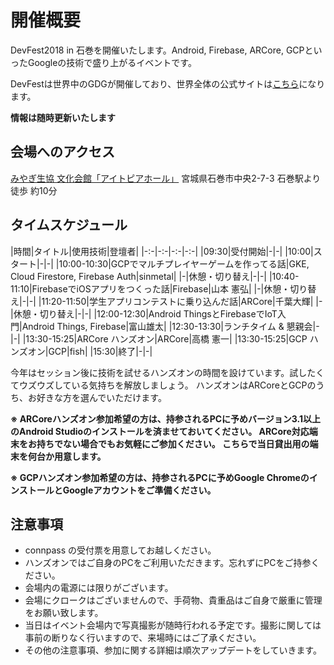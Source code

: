 # 開催概要
DevFest2018 in 石巻を開催いたします。Android, Firebase, ARCore, GCPといったGoogleの技術で盛り上がるイベントです。

DevFestは世界中のGDGが開催しており、世界全体の公式サイトは[こちら](https://devfest.withgoogle.com)になります。

**情報は随時更新いたします**

## 会場へのアクセス

[みやぎ生協 文化会館「アイトピアホール」](http://www.miyagi.coop/member/kanshokai/shisetsu_aitopia/)
宮城県石巻市中央2-7-3
石巻駅より徒歩 約10分

## タイムスケジュール

|時間|タイトル|使用技術|登壇者|
|-:-|-:-|-:-|-:-|
|09:30|受付開始|-|-|
|10:00|スタート|-|-|
|10:00-10:30|GCPでマルチプレイヤーゲームを作ってる話|GKE, Cloud Firestore, Firebase Auth|sinmetal|
|-|休憩・切り替え|-|-|
|10:40-11:10|FirebaseでiOSアプリをつくった話|Firebase|山本 憲弘|
|-|休憩・切り替え|-|-|
|11:20-11:50|学生アプリコンテストに乗り込んだ話|ARCore|千葉大輝|
|-|休憩・切り替え|-|-|
|12:00-12:30|Android ThingsとFirebaseでIoT入門|Android Things, Firebase|富山雄太|
|12:30-13:30|ランチタイム & 懇親会|-|-|
|13:30-15:25|ARCore ハンズオン|ARCore|高橋 憲一|
|13:30-15:25|GCP ハンズオン|GCP|fish|
|15:30|終了|-|-|

今年はセッション後に技術を試せるハンズオンの時間を設けています。試したくてウズウズしている気持ちを解放しましょう。
ハンズオンはARCoreとGCPのうち、お好きな方を選んでいただけます。

**※ ARCoreハンズオン参加希望の方は、持参されるPCに予めバージョン3.1以上のAndroid Studioのインストールを済ませておいてください。
ARCore対応端末をお持ちでない場合でもお気軽にご参加ください。
こちらで当日貸出用の端末を何台か用意します。**

**※ GCPハンズオン参加希望の方は、持参されるPCに予めGoogle ChromeのインストールとGoogleアカウントをご準備ください。**

## 注意事項
- connpass の受付票を用意してお越しください。
- ハンズオンではご自身のPCをご利用いただきます。忘れずにPCをご持参ください。
- 会場内の電源には限りがございます。
- 会場にクロークはございませんので、手荷物、貴重品はご自身で厳重に管理をお願い致します。
- 当日はイベント会場内で写真撮影が随時行われる予定です。撮影に関しては事前の断りなく行いますので、来場時にはご了承ください。
- その他の注意事項、参加に関する詳細は順次アップデートをしていきます。